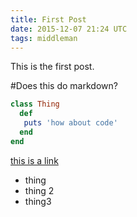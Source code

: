 ```yaml
---
title: First Post
date: 2015-12-07 21:24 UTC
tags: middleman
---
```

This is the first post.

#Does this do markdown?

~~~ruby
class Thing
  def
   puts 'how about code'
  end
end
~~~

  [this is a link](www.google.com)

  * thing
  * thing 2
  * thing3 
